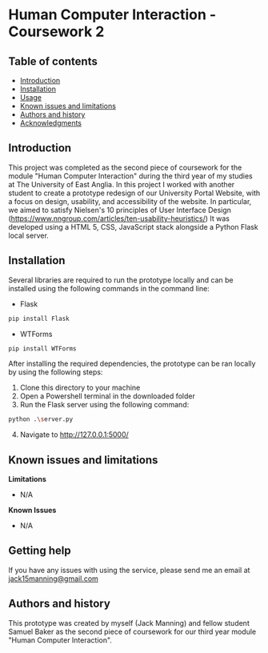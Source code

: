 # Human Computer Interaction - Coursework 2

Table of contents
-----------------

* [Introduction](#introduction)
* [Installation](#installation)
* [Usage](#usage)
* [Known issues and limitations](#known-issues-and-limitations)
* [Authors and history](#authors-and-history)
* [Acknowledgments](#acknowledgments)


Introduction
------------
This project was completed as the second piece of coursework for the module "Human Computer Interaction" during the third year of my studies at The University of East Anglia. In this project I worked with another student to create a prototype redesign of our University Portal Website, with a focus on design, usability, and accessibility of the website. In particular, we aimed to satisfy Nielsen's 10 principles of User Interface Design (https://www.nngroup.com/articles/ten-usability-heuristics/)
It was developed using a HTML 5, CSS, JavaScript stack alongside a Python Flask local server. 


Installation
------------

Several libraries are required to run the prototype locally and can be installed using the following commands in the command line:

* Flask
```bash
pip install Flask
```
* WTForms
```bash
pip install WTForms
```

After installing the required dependencies, the prototype can be ran locally by using the following steps:
1. Clone this directory to your machine
2. Open a Powershell terminal in the downloaded folder
3. Run the Flask server using the following command:
```bash
python .\server.py
```
4. Navigate to http://127.0.0.1:5000/

Known issues and limitations
----------------------------

**Limitations**
* N/A

**Known Issues**
* N/A


Getting help
------------

If you have any issues with using the service, please send me an email at jack15manning@gmail.com


Authors and history
---------------------------

This prototype was created by myself (Jack Manning) and fellow student Samuel Baker as the second piece of coursework for our third year module "Human Computer Interaction".
